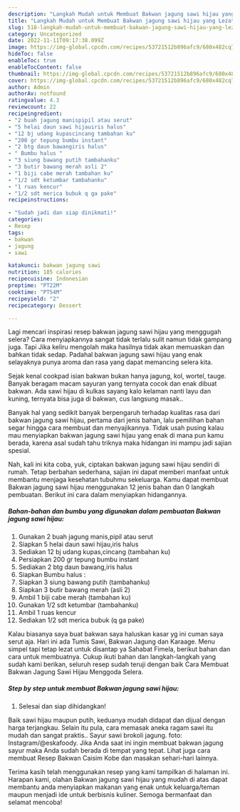 ```yaml
---
description: "Langkah Mudah untuk Membuat Bakwan jagung sawi hijau yang Lezat Sekali, Buat Buka Puasa Enak"
title: "Langkah Mudah untuk Membuat Bakwan jagung sawi hijau yang Lezat Sekali, Buat Buka Puasa Enak"
slug: 518-langkah-mudah-untuk-membuat-bakwan-jagung-sawi-hijau-yang-lezat-sekali-buat-buka-puasa-enak
category: Uncategorized
date: 2022-11-11T09:17:38.099Z
image: https://img-global.cpcdn.com/recipes/53721512b896afc9/680x482cq70/bakwan-jagung-sawi-hijau-foto-resep-utama.jpg
hideToc: false
enableToc: true
enableTocContent: false
thumbnail: https://img-global.cpcdn.com/recipes/53721512b896afc9/680x482cq70/bakwan-jagung-sawi-hijau-foto-resep-utama.jpg
cover: https://img-global.cpcdn.com/recipes/53721512b896afc9/680x482cq70/bakwan-jagung-sawi-hijau-foto-resep-utama.jpg
author: Admin
authorAv: notfound
ratingvalue: 4.3
reviewcount: 22
recipeingredient:
- "2 buah jagung manispipil atau serut"
- "5 helai daun sawi hijauiris halus"
- "12 bj udang kupascincang tambahan ku"
- "200 gr tepung bumbu instant"
- "2 btg daun bawangiris halus"
- " Bumbu halus "
- "3 siung bawang putih tambahanku"
- "3 butir bawang merah asli 2"
- "1 biji cabe merah tambahan ku"
- "1/2 sdt ketumbar tambahanku"
- "1 ruas kencur"
- "1/2 sdt merica bubuk q ga pake"
recipeinstructions:

- "Sudah jadi dan siap dinikmati!"
categories:
- Resep
tags:
- bakwan
- jagung
- sawi

katakunci: bakwan jagung sawi 
nutrition: 185 calories
recipecuisine: Indonesian
preptime: "PT22M"
cooktime: "PT54M"
recipeyield: "2"
recipecategory: Dessert

---
```



Lagi mencari inspirasi resep bakwan jagung sawi hijau yang menggugah selera? Cara menyiapkannya sangat tidak terlalu sulit namun tidak gampang juga. Tapi Jika keliru mengolah maka hasilnya tidak akan memuaskan dan bahkan tidak sedap. Padahal bakwan jagung sawi hijau yang enak selayaknya punya aroma dan rasa yang dapat memancing selera kita.


Sejak kenal cookpad isian bakwan bukan hanya jagung, kol, wortel, tauge. Banyak beragam macam sayuran yang ternyata cocok dan enak dibuat bakwan. Ada sawi hijau di kulkas sayang kalo kelaman nanti layu dan kuning, ternyata bisa juga di bakwan, cus langsung masak..

Banyak hal yang sedikit banyak berpengaruh terhadap kualitas rasa dari bakwan jagung sawi hijau, pertama dari jenis bahan, lalu pemilihan bahan segar hingga cara membuat dan menyajikannya. Tidak usah pusing kalau mau menyiapkan bakwan jagung sawi hijau yang enak di mana pun kamu berada, karena asal sudah tahu triknya maka hidangan ini mampu jadi sajian spesial.


Nah, kali ini kita coba, yuk, ciptakan bakwan jagung sawi hijau sendiri di rumah. Tetap berbahan sederhana, sajian ini dapat memberi manfaat untuk membantu menjaga kesehatan tubuhmu sekeluarga. Kamu dapat membuat Bakwan jagung sawi hijau menggunakan 12 jenis bahan dan 0 langkah pembuatan. Berikut ini cara dalam menyiapkan hidangannya.

<!--inarticleads1-->

##### Bahan-bahan dan bumbu yang digunakan dalam pembuatan Bakwan jagung sawi hijau:

1. Gunakan 2 buah jagung manis,pipil atau serut
1. Siapkan 5 helai daun sawi hijau,iris halus
1. Sediakan 12 bj udang kupas,cincang (tambahan ku)
1. Persiapkan 200 gr tepung bumbu instant
1. Sediakan 2 btg daun bawang,iris halus
1. Siapkan  Bumbu halus :
1. Siapkan 3 siung bawang putih (tambahanku)
1. Siapkan 3 butir bawang merah (asli 2)
1. Ambil 1 biji cabe merah (tambahan ku)
1. Gunakan 1/2 sdt ketumbar (tambahanku)
1. Ambil 1 ruas kencur
1. Sediakan 1/2 sdt merica bubuk (q ga pake)


Kalau biasanya saya buat bakwan saya haluskan kasar yg ini cuman saya serut aja. Hari ini ada Tumis Sawi, Bakwan Jagung dan Karaage. Menu simpel tapi tetap lezat untuk disantap ya Sahabat Fimela, berikut bahan dan cara untuk membuatnya. Cukup ikuti bahan dan langkah-langkah yang sudah kami berikan, seluruh resep sudah teruji dengan baik Cara Membuat Bakwan Jagung Sawi Hijau Menggoda Selera. 

<!--inarticleads2-->

##### Step by step untuk membuat Bakwan jagung sawi hijau:


1. Selesai dan siap dihidangkan!

Baik sawi hijau maupun putih, keduanya mudah didapat dan dijual dengan harga terjangkau. Selain itu pula, cara memasak aneka ragam sawi itu mudah dan sangat praktis.. Sayur sawi brokoli jagung. foto: Instagram/@eskafoody. Jika Anda saat ini ingin membuat bakwan jagung sayur maka Anda sudah berada di tempat yang tepat. Lihat juga cara membuat Resep Bakwan Caisim Kobe dan masakan sehari-hari lainnya. 

Terima kasih telah menggunakan resep yang kami tampilkan di halaman ini. Harapan kami, olahan Bakwan jagung sawi hijau yang mudah di atas dapat membantu anda menyiapkan makanan yang enak untuk keluarga/teman maupun menjadi ide untuk berbisnis kuliner. Semoga bermanfaat dan selamat mencoba!
